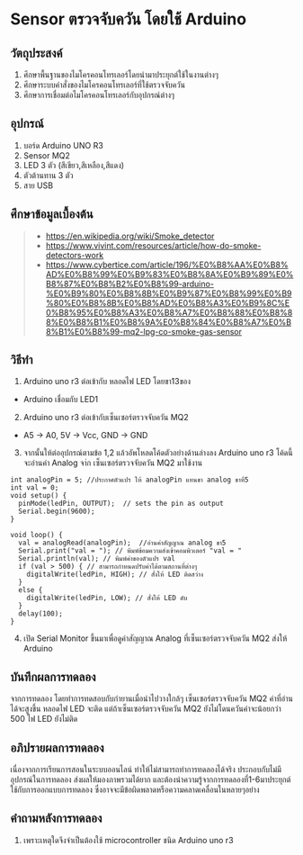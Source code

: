 # Sensor ตรวจจับควัน โดยใช้ Arduino
## วัตถุประสงค์
1. ศึกษาพื้นฐานของไมโครคอนโทรเลอร์โดยนำมาประยุกต์ใช้ในงานต่างๆ
2. ศึกษาระบบคำสั่งของไมโครคอนโทรเลอร์ที่ใช้ตรวจจับควัน
3. ศึกษาการเชื่อมต่อไมโครคอนโทรเลอร์กับอุปกรณ์ต่างๆ
## อุปกรณ์
1. บอร์ด Arduino UNO R3 
2. Sensor MQ2
3. LED 3 ตัว (สีเขียว,สีเหลือง,สีแดง)
4. ตัวต้านทาน 3 ตัว
5. สาย USB
## ศึกษาข้อมูลเบื้องต้น
> - https://en.wikipedia.org/wiki/Smoke_detector
> - https://www.vivint.com/resources/article/how-do-smoke-detectors-work
> - https://www.cybertice.com/article/196/%E0%B8%AA%E0%B8%AD%E0%B8%99%E0%B9%83%E0%B8%8A%E0%B9%89%E0%B8%87%E0%B8%B2%E0%B8%99-arduino-%E0%B9%80%E0%B8%8B%E0%B9%87%E0%B8%99%E0%B9%80%E0%B8%8B%E0%B8%AD%E0%B8%A3%E0%B9%8C%E0%B8%95%E0%B8%A3%E0%B8%A7%E0%B8%88%E0%B8%88%E0%B8%B1%E0%B8%9A%E0%B8%84%E0%B8%A7%E0%B8%B1%E0%B8%99-mq2-lpg-co-smoke-gas-sensor
## วิธีทำ 
1. Arduino uno r3 ต่อเข้ากับ หลอดไฟ LED โดยขา13ของ 
- Arduino เชื่อมกับ LED1
2. Arduino uno r3 ต่อเข้ากับเซ็นเซอร์ตรวจจับควัน MQ2
- A5 -> A0, 5V -> Vcc, GND -> GND
3. จากนั้นให้ต่ออุปกรณ์ตามข้อ 1,2  แล้วอัพโหลดโค้ดตัวอย่างด้านล่างลง Arduino uno r3 โค้ดนี้จะอ่านค่า Analog จา่ก เซ็นเซอร์ตรวจจับควัน MQ2 มาใช้งาน
```int ledPin = 13;
int analogPin = 5; //ประกาศตัวแปร ให้ analogPin แทนขา analog ขาที่5
int val = 0;
void setup() {
  pinMode(ledPin, OUTPUT);  // sets the pin as output
  Serial.begin(9600);
}

void loop() {
  val = analogRead(analogPin);  //อ่านค่าสัญญาณ analog ขา5
  Serial.print("val = "); // พิมพ์ข้อมความส่งเข้าคอมพิวเตอร์ "val = "
  Serial.println(val); // พิมพ์ค่าของตัวแปร val
  if (val > 500) { // สามารถกำหนดปรับค่าได้ตามสถานที่ต่างๆ
    digitalWrite(ledPin, HIGH); // สั่งให้ LED ติดสว่าง
  }
  else {
    digitalWrite(ledPin, LOW); // สั่งให้ LED ดับ
  }
  delay(100);
}
```
4. เปิด Serial Monitor ขึ้นมาเพื่อดูค่าสัญญาณ Analog ที่เซ็นเซอร์ตรวจจับควัน MQ2 ส่งให้ Arduino 
## บันทึกผลการทดลอง
จากการทดลอง โดยทำการทดสอบกับกำยานเมื่อนำไปวางใกล้ๆ เซ็นเซอร์ตรวจจับควัน MQ2 ค่าที่อ่านได้จะสูงขึ้น หลอดไฟ LED จะติด แต่ถ้าเซ็นเซอร์ตรวจจับควัน MQ2 ยังไม่โดนควันค่าจะน้อยกว่า 500 ไฟ LED ยังไม่ติด
## อภิปรายผลการทดลอง
เนื่องจากการเรียนการสอนในระบบออนไลน์ ทำให้ไม่สามารถทำการทดลองได้จริง ประกอบกับไม่มีอุปกรณ์ในการทดลอง ส่งผลให้มองภาพรวมได้ยาก และต้องนำความรู้จากการทดลองที่1-6มาประยุกต์ใช้กับการออกแบบการทดลอง ซึ่งอาจจะมีข้อผิดพลาดหรือความคลาดเคลื่อนในหลายๆอย่าง
## คำถามหลังการทดลอง
1. เพราะเหตุใดจึงจำเป็นต้องใช้ microcontroller ชนิด Arduino uno r3
